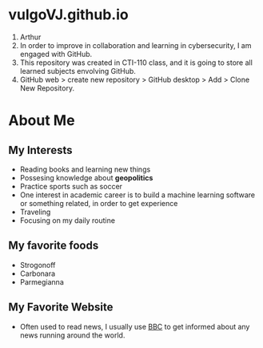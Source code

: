 # vulgoVJ.github.io
1. Arthur 
2. In order to improve in collaboration and learning in cybersecurity, I am engaged with GitHub.
3. This repository was created in CTI-110 class, and it is going to store all learned subjects envolving GitHub.
4. GitHub web > create new repository > GitHub desktop > Add > Clone New Repository.
# About Me

## My Interests
- Reading books and learning new things
- Possesing knowledge about **geopolitics**
- Practice sports such as soccer
- One interest in academic career is to build a machine learning software or something related, in order to get experience
- Traveling
- Focusing on my daily routine  

## My favorite foods
- Strogonoff
- Carbonara
- Parmegianna

## My Favorite Website 
- Often used to read news, I usually use [BBC](www.bbc.com) to get informed about any news running around the world. 
  
